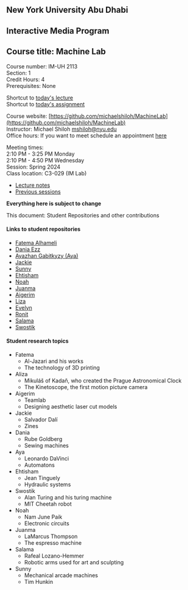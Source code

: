 ## New York University Abu Dhabi    
## Interactive Media Program    
## Course title: Machine Lab  
Course number: IM-UH 2113  
Section: 1    
Credit Hours: 4         
Prerequisites: None       

Shortcut to [today's lecture](lectureNotes.md/#todays-lecture)  
Shortcut to [today's assignment](homework.md#todays-assignment)  

Course website: [https://github.com/michaelshiloh/MachineLab](https://github.com/michaelshiloh/MachineLab)      
Instructor: Michael Shiloh mshiloh@nyu.edu    
Office hours: If you want to meet schedule an appointment [here](https://calendly.com/michaelshiloh/office_hours)

Meeting times:    
	2:10 PM - 3:25 PM Monday  
	2:10 PM - 4:50 PM Wednesday  
Session: Spring 2024  
Class location: C3-029 (IM Lab)  
- [Lecture notes](lectureNotes.md)
- [Previous sessions](previousSessions/previousSessions.md)

**Everything here is subject to change**


This document: Student Repositories and other contributions

#### Links to student repositories

- [Fatema Alhameli](https://github.com/FatemaAlhameli/MachineLab)
- [Dania Ezz](https://github.com/daniaezz/machineLab)
- [Ayazhan Gabitkyzy (Aya)](https://github.com/ayag03/MachineLab)
- [Jackie](https://github.com/jackie-hen/machine-labs)
- [Sunny](https://github.com/ss14740/MachineLab)
- [Ehtisham](https://github.com/ehtishamoas/MachineLab)
- [Noah](https://github.com/npietrafesa/MachineLab)
- [Juanma](https://github.com/juanrozu23/MachineLab)
- [Aigerim](https://github.com/aigerimZhusubalieva/MachineLab)
- [Liza](https://github.com/lizadat/MachineLab)
- [Evelyn](https://github.com/eve1yniq/MachineLab)
- [Ronit](https://github.com/rs7358/MachineLab)
- [Salama](https://github.com/salamaAlmheiri/MachineLab)
- [Swostik](https://github.com/swostikpati/Machine-Lab)

#### Student research topics

- Fatema
    - Al-Jazari and his works 
    - The technology of 3D printing
- Aliza
    - Mikuláš of Kadaň, who created the Prague Astronomical Clock
    - The Kinetoscope, the first motion picture camera
- Aigerim
    - Teamlab
    - Designing aesthetic laser cut models
- Jackie
    - Salvador Dalí 
    - Zines
- Dania
    - Rube Goldberg
    - Sewing machines
- Aya
    - Leonardo DaVinci 
    - Automatons
- Ehtisham
    - Jean Tinguely
    - Hydraulic systems
- Swostik
    - Alan Turing and his turing machine
    - MIT Cheetah robot
- Noah
    - Nam June Paik
    - Electronic circuits
- Juanma
    - LaMarcus Thompson
    - The espresso machine
- Salama
    - Rafeal Lozano-Hemmer
    - Robotic arms used for art and sculpting
- Sunny
    - Mechanical arcade machines
    - Tim Hunkin
